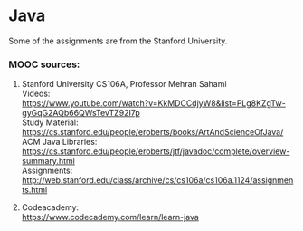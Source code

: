 # Java
Some of the assignments are from the Stanford University.  

### MOOC sources:  

1. Stanford University CS106A, Professor Mehran Sahami  
Videos:  
https://www.youtube.com/watch?v=KkMDCCdjyW8&list=PLg8KZgTw-gyGqG2AQb66QWsTevTZ92I7p  
Study Material:  
https://cs.stanford.edu/people/eroberts/books/ArtAndScienceOfJava/  
ACM Java Libraries:  
https://cs.stanford.edu/people/eroberts/jtf/javadoc/complete/overview-summary.html  
Assignments:  
http://web.stanford.edu/class/archive/cs/cs106a/cs106a.1124/assignments.html  

2. Codeacademy:  
https://www.codecademy.com/learn/learn-java  
